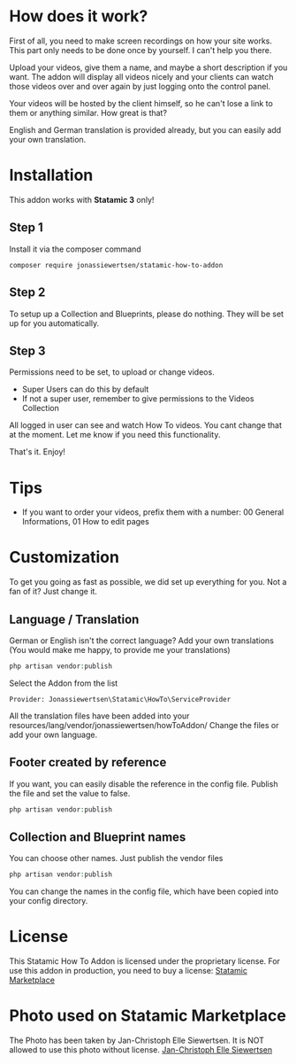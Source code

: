 # How does it work?

First of all, you need to make screen recordings on how your site works. This part only needs to be done once by yourself. I can't help you there.

Upload your videos, give them a name, and maybe a short description if you want. The addon will display all videos nicely and your clients can watch those videos over and over again by just logging onto the control panel.

Your videos will be hosted by the client himself, so he can't lose a link to them or anything similar. How great is that?

English and German translation is provided already, but you can easily add your own translation.

# Installation 

This addon works with **Statamic 3** only!

## Step 1

Install it via the composer command
```
composer require jonassiewertsen/statamic-how-to-addon
```

## Step 2

To setup up a Collection and Blueprints, please do nothing.
They will be set up for you automatically.

## Step 3
Permissions need to be set, to upload or change videos. 
- Super Users can do this by default
- If not a super user, remember to give permissions to the Videos Collection

All logged in user can see and watch How To videos. You cant change that at the moment. Let me know if you need this functionality.

That's it. Enjoy!

# Tips

- If you want to order your videos, prefix them with a number: 00 General Informations, 01 How to edit pages  

## 

# Customization

To get you going as fast as possible, we did set up everything for you. Not a fan of it? Just change it.

## Language / Translation

German or English isn't the correct language? Add your own translations (You would make me happy, to provide me your translations)

```php
php artisan vendor:publish
```

Select the Addon from the list
```
Provider: Jonassiewertsen\Statamic\HowTo\ServiceProvider
```

All the translation files have been added into your resources/lang/vendor/jonassiewertsen/howToAddon/
Change the files or add your own language.

## Footer created by reference

If you want, you can easily disable the reference in the config file. Publish the file and set
the value to false.

```php
php artisan vendor:publish
```

## Collection and Blueprint names

You can choose other names. Just publish the vendor files

```php
php artisan vendor:publish
```

You can change the names in the config file, which have been copied into your config directory.

# License
This Statamic How To Addon is licensed under the proprietary license. For use this addon in production, you need 
to buy a license:
[Statamic Marketplace](https://statamic.com/seller/products/how-to-addon/variants/219/preview)

# Photo used on Statamic Marketplace
The Photo has been taken by Jan-Christoph Elle Siewertsen. It is NOT allowed to use this photo without license. 
[Jan-Christoph Elle Siewertsen](http://janchristophelle.com/)
